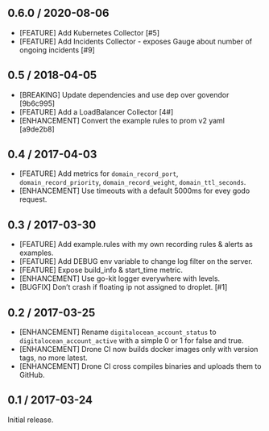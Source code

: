 ## 0.6.0 / 2020-08-06

* [FEATURE] Add Kubernetes Collector [#5]
* [FEATURE] Add Incidents Collector - exposes Gauge about number of ongoing incidents [#9]

## 0.5 / 2018-04-05

* [BREAKING] Update dependencies and use dep over govendor [9b6c995]
* [FEATURE] Add a LoadBalancer Collector [4#]
* [ENHANCEMENT] Convert the example rules to prom v2 yaml [a9de2b8]

## 0.4 / 2017-04-03

* [FEATURE] Add metrics for `domain_record_port`, `domain_record_priority`, `domain_record_weight`, `domain_ttl_seconds`.
* [ENHANCEMENT] Use timeouts with a default 5000ms for evey godo request.

## 0.3 / 2017-03-30

* [FEATURE] Add example.rules with my own recording rules & alerts as examples.
* [FEATURE] Add DEBUG env variable to change log filter on the server.
* [FEATURE] Expose build_info & start_time metric.
* [ENHANCEMENT] Use go-kit logger everywhere with levels.
* [BUGFIX] Don’t crash if floating ip not assigned to droplet. [#1]

## 0.2 / 2017-03-25

* [ENHANCEMENT] Rename `digitalocean_account_status` to `digitalocean_account_active` 
with  a simple 0 or 1 for false and true.
* [ENHANCEMENT] Drone CI now builds docker images only with version tags, no more latest.
* [ENHANCEMENT] Drone CI cross compiles binaries and uploads them to GitHub.

## 0.1 / 2017-03-24

Initial release.
